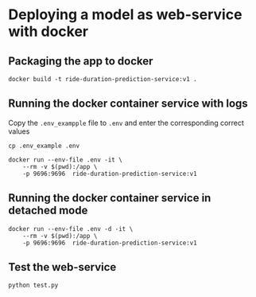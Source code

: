 # Deploying a model as web-service with docker

## Packaging the app to docker

```
docker build -t ride-duration-prediction-service:v1 .
```

## Running the docker container service with logs

Copy the `.env_exampple` file to `.env` and enter the corresponding correct values

```
cp .env_example .env
```


```
docker run --env-file .env -it \
    --rm -v $(pwd):/app \
    -p 9696:9696  ride-duration-prediction-service:v1
```

## Running the docker container service in detached mode

```
docker run --env-file .env -d -it \
    --rm -v $(pwd):/app \
    -p 9696:9696  ride-duration-prediction-service:v1
```

## Test the web-service

```
python test.py
```